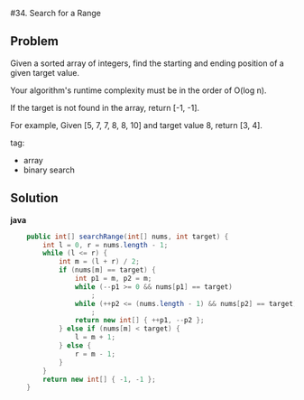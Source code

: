 #34. Search for a Range

## Problem

Given a sorted array of integers, find the starting and ending position of a given target value.

Your algorithm's runtime complexity must be in the order of O(log n).

If the target is not found in the array, return [-1, -1].

For example,
Given [5, 7, 7, 8, 8, 10] and target value 8,
return [3, 4].

tag:
- array
- binary search

## Solution

**java**

```java
	public int[] searchRange(int[] nums, int target) {
		int l = 0, r = nums.length - 1;
		while (l <= r) {
			int m = (l + r) / 2;
			if (nums[m] == target) {
				int p1 = m, p2 = m;
				while (--p1 >= 0 && nums[p1] == target)
					;
				while (++p2 <= (nums.length - 1) && nums[p2] == target)
					;
				return new int[] { ++p1, --p2 };
			} else if (nums[m] < target) {
				l = m + 1;
			} else {
				r = m - 1;
			}
		}
		return new int[] { -1, -1 };
	}
```
